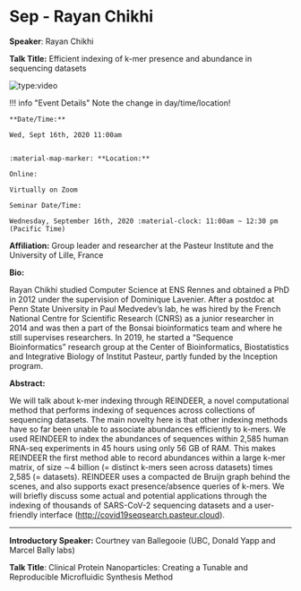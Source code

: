 # Sep - Rayan Chikhi

**Speaker**: Rayan Chikhi

**Talk Title:** Efficient indexing of k-mer presence and abundance in sequencing datasets

![type:video](https://www.youtube.com/embed/RCsuoCfrFB8)

!!! info "Event Details"
    Note the change in day/time/location!
    
    **Date/Time:**
    
    Wed, Sept 16th, 2020 11:00am
    
    
    :material-map-marker: **Location:**
    
    Online:
    
    Virtually on Zoom
    
    Seminar Date/Time:
    
    Wednesday, September 16th, 2020 :material-clock: 11:00am ~ 12:30 pm (Pacific Time)

**Affiliation:** Group leader and researcher at the Pasteur Institute and the University of Lille, France

**Bio:**

Rayan Chikhi studied Computer Science at ENS Rennes and obtained a PhD in 2012 under the supervision of Dominique Lavenier. After a postdoc at Penn State University in Paul Medvedev’s lab, he was hired by the French National Centre for Scientific Research (CNRS) as a junior researcher in 2014 and was then a part of the Bonsai bioinformatics team and where he still supervises researchers. In 2019, he started a “Sequence Bioinformatics” research group at the Center of Bioinformatics, Biostatistics and Integrative Biology of Institut Pasteur, partly funded by the Inception program.

**Abstract:**

We will talk about k-mer indexing through REINDEER, a novel computational method that performs indexing of sequences across collections of sequencing datasets. The main novelty here is that other indexing methods have so far been unable to associate abundances efficiently to k-mers. We used REINDEER to index the abundances of sequences within 2,585 human RNA-seq experiments in 45 hours using only 56 GB of RAM. This makes REINDEER the first method able to record abundances within a large k-mer matrix, of size ∼4 billion (= distinct k-mers seen across datasets) times 2,585 (= datasets). REINDEER uses a compacted de Bruijn graph behind the scenes, and also supports exact presence/absence queries of k-mers. We will briefly discuss some actual and potential applications through the indexing of thousands of SARS-CoV-2 sequencing datasets and a user-friendly interface (<http://covid19seqsearch.pasteur.cloud>).

---

**Introductory Speaker:** Courtney van Ballegooie (UBC, Donald Yapp and Marcel Bally labs)

**Talk Title**: Clinical Protein Nanoparticles: Creating a Tunable and Reproducible Microfluidic Synthesis Method

